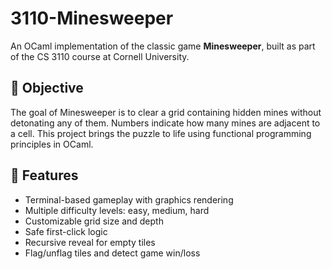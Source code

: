 # 3110-Minesweeper

An OCaml implementation of the classic game **Minesweeper**, built as part of the CS 3110 course at Cornell University.

## 🎯 Objective

The goal of Minesweeper is to clear a grid containing hidden mines without detonating any of them. Numbers indicate how many mines are adjacent to a cell. This project brings the puzzle to life using functional programming principles in OCaml.

## 🧠 Features

- Terminal-based gameplay with graphics rendering
- Multiple difficulty levels: easy, medium, hard
- Customizable grid size and depth
- Safe first-click logic
- Recursive reveal for empty tiles
- Flag/unflag tiles and detect game win/loss

